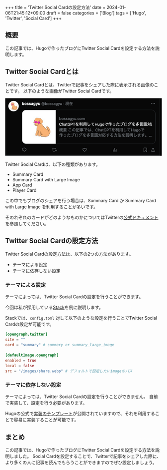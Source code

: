 +++
title = 'Twitter Social Cardの設定方法'
date = 2024-01-06T21:45:12+09:00
draft = false
categories = ['Blog']
tags = ['Hugo', 'Twitter', 'Social Card']
+++

## 概要
この記事では、Hugoで作ったブログにTwitter Social Cardを設定する方法を説明します。

## Twitter Social Cardとは
Twitter Social Cardとは、Twitterで記事をシェアした際に表示される画像のことです。
以下のような画像がTwitter Social Cardです。

![Twitter Social Card](img-012-001.png)

Twitter Social Cardは、以下の種類があります。

* Summary Card
* Summary Card with Large Image
* App Card
* Player Card

この中でもブログのシェアを行う場合は、Summary Card か Summary Card with Large Image を利用することが多いです。

そのれぞれのカードがどのようなものかについてはTwitterの[公式ドキュメント](https://developer.twitter.com/en/docs/twitter-for-websites/cards/overview/abouts-cards)を参照してください。

## Twitter Social Cardの設定方法
Twitter Social Cardの設定方法は、以下の2つの方法があります。

* テーマによる設定
* テーマに依存しない設定

### テーマによる設定
テーマによっては、Twitter Social Cardの設定を行うことができます。

今回は私が採用している[Stack](https://themes.gohugo.io/hugo-theme-stack/)を例に説明します。

Stackでは、`config.toml` 対して以下のような設定を行うことでTwitter Social Cardの設定が可能です。

```toml
[opengraph.twitter]
site = ""
card = "summary" # summary or summary_large_image

[defaultImage.opengraph]
enabled = true
local = false
src = "/images/share.webp" # デフォルトで設定したいimageのパス
```

### テーマに依存しない設定
テーマによっては、Twitter Social Cardの設定を行うことができません。
自前で実装して、設定を行う必要があります。

Hugoの公式で[実装のテンプレート](https://github.com/gohugoio/hugo/blob/master/tpl/tplimpl/embedded/templates/twitter_cards.html)が公開されていますので、それを利用することで容易に実装することが可能です。

## まとめ
この記事では、Hugoで作ったブログにTwitter Social Cardを設定する方法を説明しました。
Social Cardを設定することで、Twitterで記事をシェアした際に、より多くの人に記事を読んでもらうことができますのでぜひ設定しましょう。